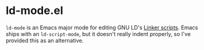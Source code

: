 # ld-mode.el #

`ld-mode` is an Emacs major mode for editing GNU LD's [Linker scripts](https://sourceware.org/binutils/docs/ld/Scripts.html#Scripts). Emacs ships with an `ld-script-mode`, but it doesn't really indent properly, so I've provided this as an alternative.
